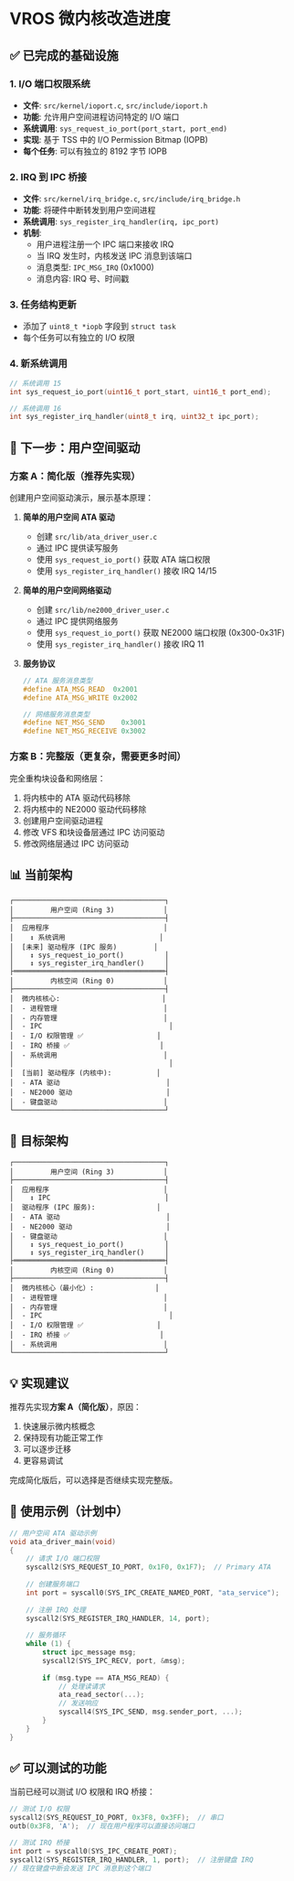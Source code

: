 # VROS 微内核改造进度

## ✅ 已完成的基础设施

### 1. I/O 端口权限系统
- **文件**: `src/kernel/ioport.c`, `src/include/ioport.h`
- **功能**: 允许用户空间进程访问特定的 I/O 端口
- **系统调用**: `sys_request_io_port(port_start, port_end)`
- **实现**: 基于 TSS 中的 I/O Permission Bitmap (IOPB)
- **每个任务**: 可以有独立的 8192 字节 IOPB

### 2. IRQ 到 IPC 桥接
- **文件**: `src/kernel/irq_bridge.c`, `src/include/irq_bridge.h`
- **功能**: 将硬件中断转发到用户空间进程
- **系统调用**: `sys_register_irq_handler(irq, ipc_port)`
- **机制**: 
  - 用户进程注册一个 IPC 端口来接收 IRQ
  - 当 IRQ 发生时，内核发送 IPC 消息到该端口
  - 消息类型: `IPC_MSG_IRQ` (0x1000)
  - 消息内容: IRQ 号、时间戳

### 3. 任务结构更新
- 添加了 `uint8_t *iopb` 字段到 `struct task`
- 每个任务可以有独立的 I/O 权限

### 4. 新系统调用
```c
// 系统调用 15
int sys_request_io_port(uint16_t port_start, uint16_t port_end);

// 系统调用 16
int sys_register_irq_handler(uint8_t irq, uint32_t ipc_port);
```

## 🔄 下一步：用户空间驱动

### 方案 A：简化版（推荐先实现）
创建用户空间驱动演示，展示基本原理：

1. **简单的用户空间 ATA 驱动**
   - 创建 `src/lib/ata_driver_user.c`
   - 通过 IPC 提供读写服务
   - 使用 `sys_request_io_port()` 获取 ATA 端口权限
   - 使用 `sys_register_irq_handler()` 接收 IRQ 14/15

2. **简单的用户空间网络驱动**
   - 创建 `src/lib/ne2000_driver_user.c`
   - 通过 IPC 提供网络服务
   - 使用 `sys_request_io_port()` 获取 NE2000 端口权限 (0x300-0x31F)
   - 使用 `sys_register_irq_handler()` 接收 IRQ 11

3. **服务协议**
   ```c
   // ATA 服务消息类型
   #define ATA_MSG_READ  0x2001
   #define ATA_MSG_WRITE 0x2002
   
   // 网络服务消息类型
   #define NET_MSG_SEND    0x3001
   #define NET_MSG_RECEIVE 0x3002
   ```

### 方案 B：完整版（更复杂，需要更多时间）
完全重构块设备和网络层：

1. 将内核中的 ATA 驱动代码移除
2. 将内核中的 NE2000 驱动代码移除
3. 创建用户空间驱动进程
4. 修改 VFS 和块设备层通过 IPC 访问驱动
5. 修改网络层通过 IPC 访问驱动

## 📊 当前架构

```
┌─────────────────────────────────────┐
│         用户空间 (Ring 3)            │
├─────────────────────────────────────┤
│  应用程序                            │
│    ↕ 系统调用                       │
│  [未来] 驱动程序 (IPC 服务)         │
│    ↕ sys_request_io_port()          │
│    ↕ sys_register_irq_handler()     │
├═════════════════════════════════════┤
│         内核空间 (Ring 0)            │
├─────────────────────────────────────┤
│  微内核核心:                         │
│  - 进程管理                          │
│  - 内存管理                          │
│  - IPC                               │
│  - I/O 权限管理 ✅                  │
│  - IRQ 桥接 ✅                      │
│  - 系统调用                          │
│                                      │
│  [当前] 驱动程序 (内核中):           │
│  - ATA 驱动                          │
│  - NE2000 驱动                       │
│  - 键盘驱动                          │
└─────────────────────────────────────┘
```

## 🎯 目标架构

```
┌─────────────────────────────────────┐
│         用户空间 (Ring 3)            │
├─────────────────────────────────────┤
│  应用程序                            │
│    ↕ IPC                            │
│  驱动程序 (IPC 服务):               │
│  - ATA 驱动                          │
│  - NE2000 驱动                       │
│  - 键盘驱动                          │
│    ↕ sys_request_io_port()          │
│    ↕ sys_register_irq_handler()     │
├═════════════════════════════════════┤
│         内核空间 (Ring 0)            │
├─────────────────────────────────────┤
│  微内核核心（最小化）:               │
│  - 进程管理                          │
│  - 内存管理                          │
│  - IPC                               │
│  - I/O 权限管理 ✅                  │
│  - IRQ 桥接 ✅                      │
│  - 系统调用                          │
└─────────────────────────────────────┘
```

## 💡 实现建议

推荐先实现**方案 A（简化版）**，原因：
1. 快速展示微内核概念
2. 保持现有功能正常工作
3. 可以逐步迁移
4. 更容易调试

完成简化版后，可以选择是否继续实现完整版。

## 🔧 使用示例（计划中）

```c
// 用户空间 ATA 驱动示例
void ata_driver_main(void)
{
    // 请求 I/O 端口权限
    syscall2(SYS_REQUEST_IO_PORT, 0x1F0, 0x1F7);  // Primary ATA
    
    // 创建服务端口
    int port = syscall0(SYS_IPC_CREATE_NAMED_PORT, "ata_service");
    
    // 注册 IRQ 处理
    syscall2(SYS_REGISTER_IRQ_HANDLER, 14, port);
    
    // 服务循环
    while (1) {
        struct ipc_message msg;
        syscall2(SYS_IPC_RECV, port, &msg);
        
        if (msg.type == ATA_MSG_READ) {
            // 处理读请求
            ata_read_sector(...);
            // 发送响应
            syscall4(SYS_IPC_SEND, msg.sender_port, ...);
        }
    }
}
```

## ✅ 可以测试的功能

当前已经可以测试 I/O 权限和 IRQ 桥接：

```c
// 测试 I/O 权限
syscall2(SYS_REQUEST_IO_PORT, 0x3F8, 0x3FF);  // 串口
outb(0x3F8, 'A');  // 现在用户程序可以直接访问端口

// 测试 IRQ 桥接
int port = syscall0(SYS_IPC_CREATE_PORT);
syscall2(SYS_REGISTER_IRQ_HANDLER, 1, port);  // 注册键盘 IRQ
// 现在键盘中断会发送 IPC 消息到这个端口
```

